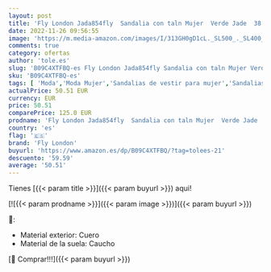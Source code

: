 ```yaml
---
layout: post
title: 'Fly London Jada854fly  Sandalia con taln Mujer  Verde Jade  38 EU'
date: 2022-11-26 09:56:55
image: 'https://m.media-amazon.com/images/I/313GH0gD1cL._SL500_._SL400_.jpg'
comments: true
category: ofertas
author: 'tole.es'
slug: 'B09C4XTFBQ-es Fly London Jada854fly Sandalia con taln Mujer Verde Jade...'
sku: 'B09C4XTFBQ-es'
tags: [ 'Moda','Moda Mujer','Sandalias de vestir para mujer','Sandalias y palas de mujer','Zapatos para mujer','fly london','sandalia','🇪🇸', ]
actualPrice: 50.51 EUR
currency: EUR
price: 50.51
comparePrice: 125.0 EUR
prodname: 'Fly London Jada854fly  Sandalia con taln Mujer  Verde Jade  38 EU'
country: 'es'
flag: '🇪🇸'
brand: 'Fly London'
buyurl: 'https://www.amazon.es/dp/B09C4XTFBQ/?tag=tolees-21'
descuento: '59.59'
average: '50.51'
---
```


Tienes [{{< param title >}}]({{< param buyurl >}}) aqui!

[![{{< param prodname >}}]({{< param image >}})]({{< param buyurl >}})

🔎:

- Material exterior: Cuero
- Material de la suela: Caucho

[🛒 Comprar!!!]({{< param buyurl >}})
